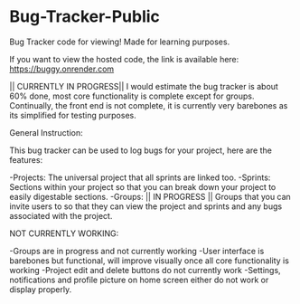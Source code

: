 # Bug-Tracker-Public
Bug Tracker code for viewing! Made for learning purposes.

If you want to view the hosted code, the link is available here: https://buggy.onrender.com


|| CURRENTLY IN PROGRESS|| I would estimate the bug tracker is about 60% done, most core functionality is complete except for groups. 
Continually, the front end is not complete, it is currently very barebones as its simplified for testing purposes.


General Instruction:

This bug tracker can be used to log bugs for your project, here are the features:

-Projects: The universal project that all sprints are linked too.
-Sprints: Sections within your project so that you can break down your project to easily digestable sections.
-Groups: || IN PROGRESS || Groups that you can invite users to so that they can view the project and sprints and any bugs associated with the project.


NOT CURRENTLY WORKING:

-Groups are in progress and not currently working
-User interface is barebones but functional, will improve visually once all core functionality is working
-Project edit and delete buttons do not currently work
-Settings, notifications and profile picture on home screen either do not work or display properly.
